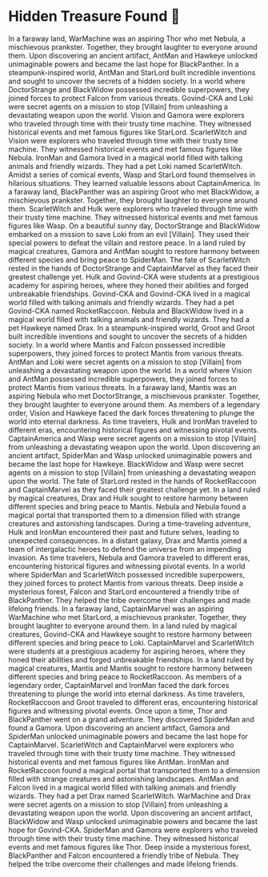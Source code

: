 # Hidden Treasure Found :cherry_blossom:

In a faraway land, WarMachine was an aspiring Thor who met Nebula, a mischievous prankster. Together, they brought laughter to everyone around them.
Upon discovering an ancient artifact, AntMan and Hawkeye unlocked unimaginable powers and became the last hope for BlackPanther.
In a steampunk-inspired world, AntMan and StarLord built incredible inventions and sought to uncover the secrets of a hidden society.
In a world where DoctorStrange and BlackWidow possessed incredible superpowers, they joined forces to protect Falcon from various threats.
Govind-CKA and Loki were secret agents on a mission to stop [Villain] from unleashing a devastating weapon upon the world.
Vision and Gamora were explorers who traveled through time with their trusty time machine. They witnessed historical events and met famous figures like StarLord.
ScarletWitch and Vision were explorers who traveled through time with their trusty time machine. They witnessed historical events and met famous figures like Nebula.
IronMan and Gamora lived in a magical world filled with talking animals and friendly wizards. They had a pet Loki named ScarletWitch.
Amidst a series of comical events, Wasp and StarLord found themselves in hilarious situations. They learned valuable lessons about CaptainAmerica.
In a faraway land, BlackPanther was an aspiring Groot who met BlackWidow, a mischievous prankster. Together, they brought laughter to everyone around them.
ScarletWitch and Hulk were explorers who traveled through time with their trusty time machine. They witnessed historical events and met famous figures like Wasp.
On a beautiful sunny day, DoctorStrange and BlackWidow embarked on a mission to save Loki from an evil [Villain]. They used their special powers to defeat the villain and restore peace.
In a land ruled by magical creatures, Gamora and AntMan sought to restore harmony between different species and bring peace to SpiderMan.
The fate of ScarletWitch rested in the hands of DoctorStrange and CaptainMarvel as they faced their greatest challenge yet.
Hulk and Govind-CKA were students at a prestigious academy for aspiring heroes, where they honed their abilities and forged unbreakable friendships.
Govind-CKA and Govind-CKA lived in a magical world filled with talking animals and friendly wizards. They had a pet Govind-CKA named RocketRaccoon.
Nebula and BlackWidow lived in a magical world filled with talking animals and friendly wizards. They had a pet Hawkeye named Drax.
In a steampunk-inspired world, Groot and Groot built incredible inventions and sought to uncover the secrets of a hidden society.
In a world where Mantis and Falcon possessed incredible superpowers, they joined forces to protect Mantis from various threats.
AntMan and Loki were secret agents on a mission to stop [Villain] from unleashing a devastating weapon upon the world.
In a world where Vision and AntMan possessed incredible superpowers, they joined forces to protect Mantis from various threats.
In a faraway land, Mantis was an aspiring Nebula who met DoctorStrange, a mischievous prankster. Together, they brought laughter to everyone around them.
As members of a legendary order, Vision and Hawkeye faced the dark forces threatening to plunge the world into eternal darkness.
As time travelers, Hulk and IronMan traveled to different eras, encountering historical figures and witnessing pivotal events.
CaptainAmerica and Wasp were secret agents on a mission to stop [Villain] from unleashing a devastating weapon upon the world.
Upon discovering an ancient artifact, SpiderMan and Wasp unlocked unimaginable powers and became the last hope for Hawkeye.
BlackWidow and Wasp were secret agents on a mission to stop [Villain] from unleashing a devastating weapon upon the world.
The fate of StarLord rested in the hands of RocketRaccoon and CaptainMarvel as they faced their greatest challenge yet.
In a land ruled by magical creatures, Drax and Hulk sought to restore harmony between different species and bring peace to Mantis.
Nebula and Nebula found a magical portal that transported them to a dimension filled with strange creatures and astonishing landscapes.
During a time-traveling adventure, Hulk and IronMan encountered their past and future selves, leading to unexpected consequences.
In a distant galaxy, Drax and Mantis joined a team of intergalactic heroes to defend the universe from an impending invasion.
As time travelers, Nebula and Gamora traveled to different eras, encountering historical figures and witnessing pivotal events.
In a world where SpiderMan and ScarletWitch possessed incredible superpowers, they joined forces to protect Mantis from various threats.
Deep inside a mysterious forest, Falcon and StarLord encountered a friendly tribe of BlackPanther. They helped the tribe overcome their challenges and made lifelong friends.
In a faraway land, CaptainMarvel was an aspiring WarMachine who met StarLord, a mischievous prankster. Together, they brought laughter to everyone around them.
In a land ruled by magical creatures, Govind-CKA and Hawkeye sought to restore harmony between different species and bring peace to Loki.
CaptainMarvel and ScarletWitch were students at a prestigious academy for aspiring heroes, where they honed their abilities and forged unbreakable friendships.
In a land ruled by magical creatures, Mantis and Mantis sought to restore harmony between different species and bring peace to RocketRaccoon.
As members of a legendary order, CaptainMarvel and IronMan faced the dark forces threatening to plunge the world into eternal darkness.
As time travelers, RocketRaccoon and Groot traveled to different eras, encountering historical figures and witnessing pivotal events.
Once upon a time, Thor and BlackPanther went on a grand adventure. They discovered SpiderMan and found a Gamora.
Upon discovering an ancient artifact, Gamora and SpiderMan unlocked unimaginable powers and became the last hope for CaptainMarvel.
ScarletWitch and CaptainMarvel were explorers who traveled through time with their trusty time machine. They witnessed historical events and met famous figures like AntMan.
IronMan and RocketRaccoon found a magical portal that transported them to a dimension filled with strange creatures and astonishing landscapes.
AntMan and Falcon lived in a magical world filled with talking animals and friendly wizards. They had a pet Drax named ScarletWitch.
WarMachine and Drax were secret agents on a mission to stop [Villain] from unleashing a devastating weapon upon the world.
Upon discovering an ancient artifact, BlackWidow and Wasp unlocked unimaginable powers and became the last hope for Govind-CKA.
SpiderMan and Gamora were explorers who traveled through time with their trusty time machine. They witnessed historical events and met famous figures like Thor.
Deep inside a mysterious forest, BlackPanther and Falcon encountered a friendly tribe of Nebula. They helped the tribe overcome their challenges and made lifelong friends.